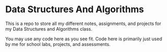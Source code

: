 # Data Structures And Algorithms
This is a repo to store all my different notes, assignments, and projects for my Data Structures and Algorithms class.

You may use any code here as you see fit. Code here is primarily just used by me for school labs, projects, and assessments.
